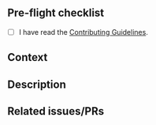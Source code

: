 <!--
Thank you for sending the PR! We appreciate you spending the time to work on these changes.
-->

## Pre-flight checklist

- [ ] I have read the [Contributing Guidelines](https://snigdhaos.org/documentation/#-helping).

## Context

## Description


## Related issues/PRs

<!-- If you haven't already, link to issues/PRs that are related to this change. This helps us develop the context and keep a rich repo history. If this PR is a continuation of a past PR's work, link to that PR. If the PR addresses part of the problem in a meta-issue, mention that issue. -->
